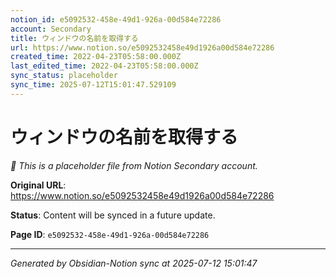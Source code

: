 ```yaml
---
notion_id: e5092532-458e-49d1-926a-00d584e72286
account: Secondary
title: ウィンドウの名前を取得する
url: https://www.notion.so/e5092532458e49d1926a00d584e72286
created_time: 2022-04-23T05:58:00.000Z
last_edited_time: 2022-04-23T05:58:00.000Z
sync_status: placeholder
sync_time: 2025-07-12T15:01:47.529109
---
```


# ウィンドウの名前を取得する

*🔄 This is a placeholder file from Notion Secondary account.*

**Original URL**: https://www.notion.so/e5092532458e49d1926a00d584e72286

**Status**: Content will be synced in a future update.

**Page ID**: `e5092532-458e-49d1-926a-00d584e72286`

---

*Generated by Obsidian-Notion sync at 2025-07-12 15:01:47*
